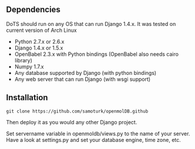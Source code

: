 ## Dependencies

DoTS should run on any OS that can run Django 1.4.x.
It was tested on current version of Arch Linux

* Python 2.7.x or 2.6.x
* Django 1.4.x or 1.5.x
* OpenBabel 2.3.x with Python bindings (OpenBabel also needs cairo library)
* Numpy 1.7.x
* Any database supported by Django (with python bindings)
* Any web server that can run Django (with wsgi support)

## Installation

`git clone https://github.com/samoturk/openmolDB.github`

Then deploy it as you would any other Django project.

Set servername variable in openmoldb/views.py to the name of your server.
Have a look at settings.py and set your database engine, time zone, etc.



